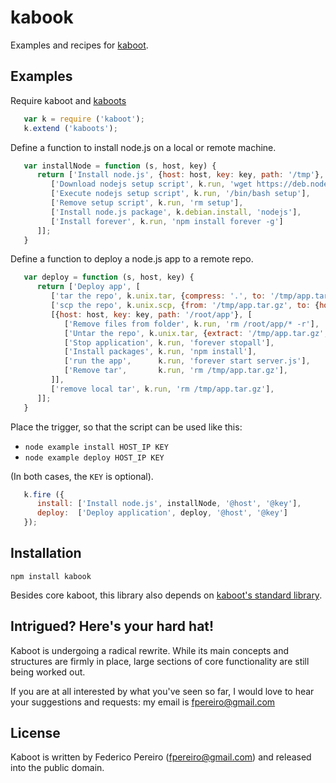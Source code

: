 # kabook

Examples and recipes for [kaboot](https://github.com/fpereiro/kaboot').

## Examples

Require kaboot and [kaboots](https://github.com/fpereiro/kaboots')

```javascript
   var k = require ('kaboot');
   k.extend ('kaboots');
```

Define a function to install node.js on a local or remote machine.

```javascript
   var installNode = function (s, host, key) {
      return ['Install node.js', {host: host, key: key, path: '/tmp'}, [
         ['Download nodejs setup script', k.run, 'wget https://deb.nodesource.com/setup'],
         ['Execute nodejs setup script', k.run, '/bin/bash setup'],
         ['Remove setup script', k.run, 'rm setup'],
         ['Install node.js package', k.debian.install, 'nodejs'],
         ['Install forever', k.run, 'npm install forever -g']
      ]];
   }
```

Define a function to deploy a node.js app to a remote repo.

```javascript
   var deploy = function (s, host, key) {
      return ['Deploy app', [
         ['tar the repo', k.unix.tar, {compress: '.', to: '/tmp/app.tar.gz'}],
         ['scp the repo', k.unix.scp, {from: '/tmp/app.tar.gz', to: {host: host, key: key, path: '/tmp'}}],
         [{host: host, key: key, path: '/root/app'}, [
            ['Remove files from folder', k.run, 'rm /root/app/* -r'],
            ['Untar the repo', k.unix.tar, {extract: '/tmp/app.tar.gz', to: '/root/app'}],
            ['Stop application', k.run, 'forever stopall'],
            ['Install packages', k.run, 'npm install'],
            ['run the app',      k.run, 'forever start server.js'],
            ['Remove tar',       k.run, 'rm /tmp/app.tar.gz'],
         ]],
         ['remove local tar', k.run, 'rm /tmp/app.tar.gz'],
      ]];
   }
```

Place the trigger, so that the script can be used like this:

- `node example install HOST_IP KEY`
- `node example deploy HOST_IP KEY`

(In both cases, the `KEY` is optional).

```javascript
   k.fire ({
      install: ['Install node.js', installNode, '@host', '@key'],
      deploy:  ['Deploy application', deploy, '@host', '@key']
   });
```

## Installation

`npm install kabook`

Besides core kaboot, this library also depends on [kaboot's standard library](https://github.com/fpereiro/kaboots).

## Intrigued? Here's your hard hat!

Kaboot is undergoing a radical rewrite. While its main concepts and structures are firmly in place, large sections of core functionality are still being worked out.

If you are at all interested by what you've seen so far, I would love to hear your suggestions and requests: my email is fpereiro@gmail.com

## License

Kaboot is written by Federico Pereiro (fpereiro@gmail.com) and released into the public domain.

